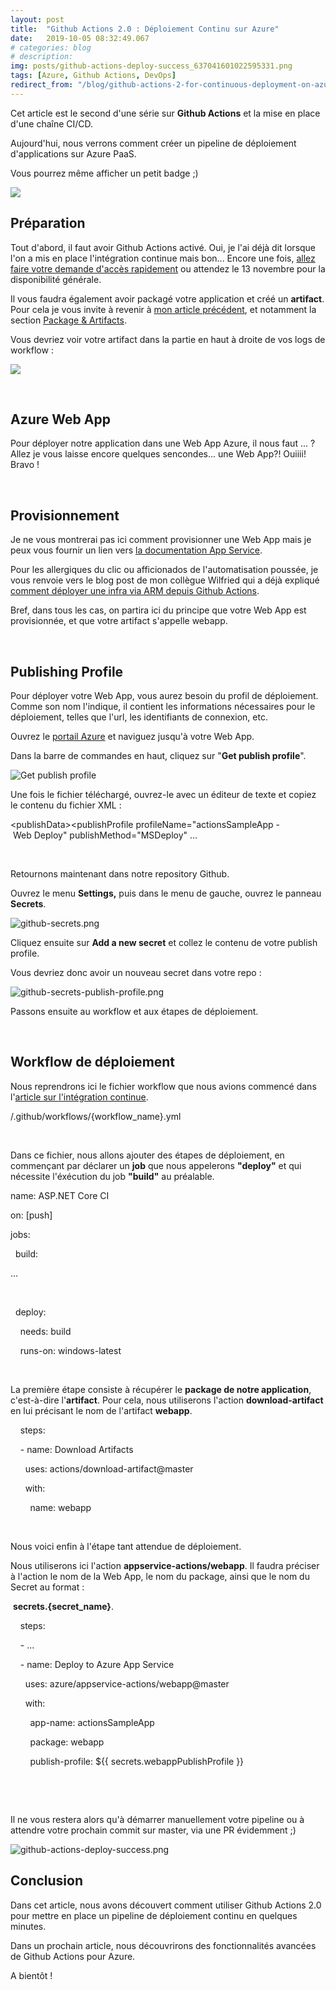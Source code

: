 ```yaml
---
layout: post
title:  "Github Actions 2.0 : Déploiement Continu sur Azure"
date:   2019-10-05 08:32:49.067
# categories: blog
# description: 
img: posts/github-actions-deploy-success_637041601022595331.png
tags: [Azure, Github Actions, DevOps]
redirect_from: "/blog/github-actions-2-for-continuous-deployment-on-azure"
---
```


Cet article est le second d'une s&eacute;rie sur **Github Actions** et la mise en place d'une cha&icirc;ne CI/CD.

Aujourd'hui, nous verrons comment cr&eacute;er un pipeline de d&eacute;ploiement d'applications sur Azure PaaS.

Vous pourrez m&ecirc;me afficher un petit badge ;)

![](https://github.com/michaelfery/pipelines-dotnet-core/workflows/ASP.NET%20Core%20CI-CD/badge.svg)

## Pr&eacute;paration

Tout d'abord, il faut avoir Github Actions activ&eacute;. Oui, je l'ai d&eacute;j&agrave; dit lorsque l'on a mis en place l'int&eacute;gration continue mais bon... Encore une fois, [allez faire votre demande d'acc&egrave;s rapidement](https://github.com/features/actions)&nbsp;ou attendez le 13 novembre pour la disponibilit&eacute; g&eacute;n&eacute;rale.

Il vous faudra &eacute;galement avoir packag&eacute; votre application et cr&eacute;&eacute; un **artifact**. Pour cela je vous invite &agrave; revenir &agrave; [mon article pr&eacute;c&eacute;dent](../github-actions-2-for-dotnet-core-ci), et notamment la section [Package &amp; Artifacts](../github-actions-2-for-dotnet-core-ci#package).

Vous devriez voir votre artifact dans la partie en haut &agrave; droite de vos logs de workflow :

![](/assets/img/posts/github-actions-artifact_637035344507674284.png)

&nbsp;

## Azure Web App

Pour d&eacute;ployer notre application dans une Web App Azure, il nous faut ... ? Allez je vous laisse encore quelques sencondes... une Web App?! Ouiiii! Bravo !

&nbsp;

## Provisionnement

Je ne vous montrerai pas ici comment provisionner une Web App mais je peux vous fournir un lien vers [la documentation App Service](https://docs.microsoft.com/fr-fr/azure/app-service/).

Pour les allergiques du clic ou afficionados de l'automatisation pouss&eacute;e, je vous renvoie vers le blog post de mon coll&egrave;gue Wilfried qui a d&eacute;j&agrave; expliqu&eacute; [comment d&eacute;ployer une infra via ARM depuis Github Actions](https://blog.woivre.fr/blog/2019/09/arm-utiliser-github-actions-pour-deployer-vos-templates).

Bref, dans tous les cas, on partira ici du principe que votre Web App est provisionn&eacute;e, et que votre artifact s'appelle webapp.

&nbsp;

## Publishing Profile

Pour d&eacute;ployer votre Web App, vous aurez besoin du profil de d&eacute;ploiement. Comme son nom l'indique, il contient les informations n&eacute;cessaires pour le d&eacute;ploiement, telles que l'url, les identifiants de connexion, etc.

Ouvrez le [portail Azure](https://portal.azure.com) et naviguez jusqu'&agrave; votre Web App.

Dans la barre de commandes en haut, cliquez sur "**Get publish profile**".

![Get publish profile](https://azure.github.io/AppService/media/2019/08/GitHubActions-publish-profile.png)

Une fois le fichier t&eacute;l&eacute;charg&eacute;, ouvrez-le avec un &eacute;diteur de texte et copiez le contenu du fichier XML :

&lt;publishData&gt;&lt;publishProfile&nbsp;profileName\="actionsSampleApp&nbsp;-&nbsp;Web&nbsp;Deploy"&nbsp;publishMethod\="MSDeploy"&nbsp;...

&nbsp;

Retournons maintenant dans notre repository Github.

Ouvrez le menu **Settings,**&nbsp;puis dans le menu de gauche, ouvrez le panneau **Secrets**.

![github-secrets.png](/assets/img/posts/github-secrets_637041579443940522.png)

Cliquez ensuite sur **Add a new secret** et collez le contenu de votre publish profile.

Vous devriez donc avoir un nouveau secret dans votre repo :

![github-secrets-publish-profile.png](/assets/img/posts/github-secrets-publish-profile_637041581078655258.png)

Passons ensuite au workflow et aux &eacute;tapes de d&eacute;ploiement.

&nbsp;

## Workflow de d&eacute;ploiement

Nous reprendrons ici le fichier workflow que nous avions commenc&eacute; dans l'[article sur l'int&eacute;gration continue](../github-actions-2-for-dotnet-core-ci/).

/.github/workflows/{workflow\_name}.yml

&nbsp;

Dans ce fichier, nous allons ajouter des &eacute;tapes de d&eacute;ploiement, en commen&ccedil;ant par d&eacute;clarer un **job**&nbsp;que nous appelerons&nbsp;**"deploy"** et qui n&eacute;cessite l'&eacute;x&eacute;cution du job **"build"** au pr&eacute;alable.

name:&nbsp;ASP.NET&nbsp;Core&nbsp;CI

  

on:&nbsp;\[push\]

  

jobs:

&nbsp;&nbsp;build:

...

&nbsp;

&nbsp;&nbsp;deploy:

  

&nbsp;&nbsp;&nbsp;&nbsp;needs:&nbsp;build

&nbsp;&nbsp;&nbsp;&nbsp;runs-on:&nbsp;windows-latest

&nbsp;

La premi&egrave;re &eacute;tape consiste &agrave; r&eacute;cup&eacute;rer le **package de notre application**, c'est-&agrave;-dire l'**artifact**. Pour cela, nous utiliserons l'action **download-artifact** en lui pr&eacute;cisant le nom de l'artifact **webapp**.

&nbsp;&nbsp;&nbsp;&nbsp;steps:

&nbsp;&nbsp;&nbsp;&nbsp;-&nbsp;name:&nbsp;Download&nbsp;Artifacts

&nbsp;&nbsp;&nbsp;&nbsp;&nbsp;&nbsp;uses:&nbsp;actions/download-artifact@master

&nbsp;&nbsp;&nbsp;&nbsp;&nbsp;&nbsp;with:

&nbsp;&nbsp;&nbsp;&nbsp;&nbsp;&nbsp;&nbsp;&nbsp;name:&nbsp;webapp

&nbsp;

Nous voici enfin &agrave; l'&eacute;tape tant attendue de d&eacute;ploiement.

Nous utiliserons ici l'action **appservice-actions/webapp**. Il faudra pr&eacute;ciser &agrave; l'action le nom de la Web App, le nom du package, ainsi que le nom du Secret au format :

&nbsp;**secrets.{secret\_name}**.

&nbsp;&nbsp;&nbsp;&nbsp;steps:

&nbsp;&nbsp;&nbsp;&nbsp;-&nbsp;...

  

&nbsp;&nbsp;&nbsp;&nbsp;-&nbsp;name:&nbsp;Deploy&nbsp;to&nbsp;Azure&nbsp;App&nbsp;Service

&nbsp;&nbsp;&nbsp;&nbsp;&nbsp;&nbsp;uses:&nbsp;azure/appservice-actions/webapp@master

&nbsp;&nbsp;&nbsp;&nbsp;&nbsp;&nbsp;with:

&nbsp;&nbsp;&nbsp;&nbsp;&nbsp;&nbsp;&nbsp;&nbsp;app-name:&nbsp;actionsSampleApp

&nbsp;&nbsp;&nbsp;&nbsp;&nbsp;&nbsp;&nbsp;&nbsp;package:&nbsp;webapp

&nbsp;&nbsp;&nbsp;&nbsp;&nbsp;&nbsp;&nbsp;&nbsp;publish-profile:&nbsp;${{&nbsp;secrets.webappPublishProfile&nbsp;}}

&nbsp;

&nbsp;

Il ne vous restera alors qu'&agrave; d&eacute;marrer manuellement votre pipeline ou &agrave; attendre votre prochain commit sur master, via une PR &eacute;videmment ;)

![github-actions-deploy-success.png](/assets/img/posts/github-actions-deploy-success_637041601022595331.png)

## Conclusion

Dans cet article, nous avons d&eacute;couvert comment utiliser Github Actions 2.0 pour mettre en place un pipeline de d&eacute;ploiement continu en quelques minutes.

Dans un prochain article, nous d&eacute;couvrirons des fonctionnalit&eacute;s avanc&eacute;es de Github Actions pour Azure.

A bient&ocirc;t !